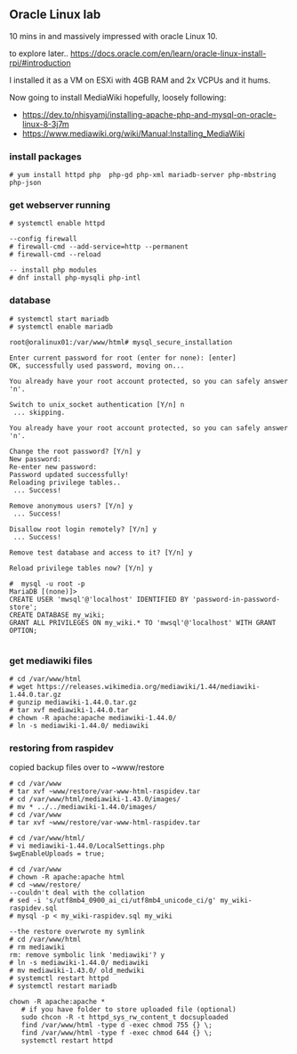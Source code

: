## Oracle Linux lab

10 mins in and massively impressed with oracle Linux 10.

to explore later..
<a>https://docs.oracle.com/en/learn/oracle-linux-install-rpi/#introduction</a>

I installed it as a VM on ESXi with 4GB RAM and 2x VCPUs and it hums.

Now going to install MediaWiki hopefully, loosely following:
- <a>https://dev.to/nhisyamj/installing-apache-php-and-mysql-on-oracle-linux-8-3j7m</a>
- <a>https://www.mediawiki.org/wiki/Manual:Installing_MediaWiki</a>


### install packages
```
# yum install httpd php  php-gd php-xml mariadb-server php-mbstring php-json
```
### get webserver running
```
# systemctl enable httpd

--config firewall
# firewall-cmd --add-service=http --permanent
# firewall-cmd --reload

-- install php modules
# dnf install php-mysqli php-intl
```

### database

```
# systemctl start mariadb
# systemctl enable mariadb

root@oralinux01:/var/www/html# mysql_secure_installation

Enter current password for root (enter for none): [enter]
OK, successfully used password, moving on...

You already have your root account protected, so you can safely answer 'n'.

Switch to unix_socket authentication [Y/n] n
 ... skipping.

You already have your root account protected, so you can safely answer 'n'.

Change the root password? [Y/n] y
New password: 
Re-enter new password: 
Password updated successfully!
Reloading privilege tables..
 ... Success!

Remove anonymous users? [Y/n] y
 ... Success!

Disallow root login remotely? [Y/n] y
 ... Success!

Remove test database and access to it? [Y/n] y

Reload privilege tables now? [Y/n] y

#  mysql -u root -p
MariaDB [(none)]>
CREATE USER 'mwsql'@'localhost' IDENTIFIED BY 'password-in-password-store';
CREATE DATABASE my_wiki;
GRANT ALL PRIVILEGES ON my_wiki.* TO 'mwsql'@'localhost' WITH GRANT OPTION;


```
### get mediawiki files
```
# cd /var/www/html
# wget https://releases.wikimedia.org/mediawiki/1.44/mediawiki-1.44.0.tar.gz
# gunzip mediawiki-1.44.0.tar.gz  
# tar xvf mediawiki-1.44.0.tar
# chown -R apache:apache mediawiki-1.44.0/
# ln -s mediawiki-1.44.0/ mediawiki
```

### restoring from raspidev
copied backup files over to ~www/restore 
```
# cd /var/www
# tar xvf ~www/restore/var-www-html-raspidev.tar 
# cd /var/www/html/mediawiki-1.43.0/images/
# mv * ../../mediawiki-1.44.0/images/
# cd /var/www
# tar xvf ~www/restore/var-www-html-raspidev.tar 

# cd /var/www/html/
# vi mediawiki-1.44.0/LocalSettings.php
$wgEnableUploads = true;

# cd /var/www
# chown -R apache:apache html
# cd ~www/restore/
--couldn't deal with the collation
# sed -i 's/utf8mb4_0900_ai_ci/utf8mb4_unicode_ci/g' my_wiki-raspidev.sql 
# mysql -p < my_wiki-raspidev.sql my_wiki

--the restore overwrote my symlink
# cd /var/www/html
# rm mediawiki
rm: remove symbolic link 'mediawiki'? y
# ln -s mediawiki-1.44.0/ mediawiki
# mv mediawiki-1.43.0/ old_medwiki
# systemctl restart httpd
# systemctl restart mariadb

```

```
chown -R apache:apache *
   # if you have folder to store uploaded file (optional)
   sudo chcon -R -t httpd_sys_rw_content_t docsuploaded
   find /var/www/html -type d -exec chmod 755 {} \;
   find /var/www/html -type f -exec chmod 644 {} \;
   systemctl restart httpd
```
